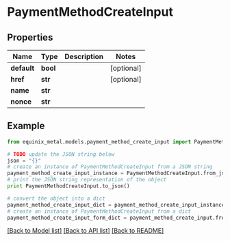 # PaymentMethodCreateInput


## Properties
Name | Type | Description | Notes
------------ | ------------- | ------------- | -------------
**default** | **bool** |  | [optional] 
**href** | **str** |  | [optional] 
**name** | **str** |  | 
**nonce** | **str** |  | 

## Example

```python
from equinix_metal.models.payment_method_create_input import PaymentMethodCreateInput

# TODO update the JSON string below
json = "{}"
# create an instance of PaymentMethodCreateInput from a JSON string
payment_method_create_input_instance = PaymentMethodCreateInput.from_json(json)
# print the JSON string representation of the object
print PaymentMethodCreateInput.to_json()

# convert the object into a dict
payment_method_create_input_dict = payment_method_create_input_instance.to_dict()
# create an instance of PaymentMethodCreateInput from a dict
payment_method_create_input_form_dict = payment_method_create_input.from_dict(payment_method_create_input_dict)
```
[[Back to Model list]](../README.md#documentation-for-models) [[Back to API list]](../README.md#documentation-for-api-endpoints) [[Back to README]](../README.md)


